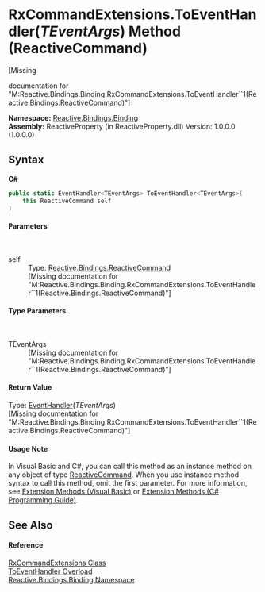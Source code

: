 # RxCommandExtensions.ToEventHandler(*TEventArgs*) Method (ReactiveCommand)
 

\[Missing <summary> documentation for "M:Reactive.Bindings.Binding.RxCommandExtensions.ToEventHandler``1(Reactive.Bindings.ReactiveCommand)"\]

**Namespace:**&nbsp;<a href="bde4b199-b70b-ae37-2b3c-d305baa59602">Reactive.Bindings.Binding</a><br />**Assembly:**&nbsp;ReactiveProperty (in ReactiveProperty.dll) Version: 1.0.0.0 (1.0.0.0)

## Syntax

**C#**<br />
``` C#
public static EventHandler<TEventArgs> ToEventHandler<TEventArgs>(
	this ReactiveCommand self
)

```


#### Parameters
&nbsp;<dl><dt>self</dt><dd>Type: <a href="65423103-e289-5b38-37cb-288deb1fcdb1">Reactive.Bindings.ReactiveCommand</a><br />\[Missing <param name="self"/> documentation for "M:Reactive.Bindings.Binding.RxCommandExtensions.ToEventHandler``1(Reactive.Bindings.ReactiveCommand)"\]</dd></dl>

#### Type Parameters
&nbsp;<dl><dt>TEventArgs</dt><dd>\[Missing <typeparam name="TEventArgs"/> documentation for "M:Reactive.Bindings.Binding.RxCommandExtensions.ToEventHandler``1(Reactive.Bindings.ReactiveCommand)"\]</dd></dl>

#### Return Value
Type: <a href="http://msdn2.microsoft.com/en-us/library/db0etb8x" target="_blank">EventHandler</a>(*TEventArgs*)<br />\[Missing <returns> documentation for "M:Reactive.Bindings.Binding.RxCommandExtensions.ToEventHandler``1(Reactive.Bindings.ReactiveCommand)"\]

#### Usage Note
In Visual Basic and C#, you can call this method as an instance method on any object of type <a href="65423103-e289-5b38-37cb-288deb1fcdb1">ReactiveCommand</a>. When you use instance method syntax to call this method, omit the first parameter. For more information, see <a href="http://msdn.microsoft.com/en-us/library/bb384936.aspx">Extension Methods (Visual Basic)</a> or <a href="http://msdn.microsoft.com/en-us/library/bb383977.aspx">Extension Methods (C# Programming Guide)</a>.

## See Also


#### Reference
<a href="c27a4503-f79b-533d-851f-b8292b03aa37">RxCommandExtensions Class</a><br /><a href="bc10a8cf-d20a-5d69-aa12-efe4620ea5be">ToEventHandler Overload</a><br /><a href="bde4b199-b70b-ae37-2b3c-d305baa59602">Reactive.Bindings.Binding Namespace</a><br />